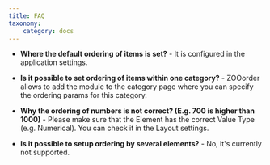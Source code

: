 ```yaml
---
title: FAQ
taxonomy:
    category: docs
---
```


* **Where the default ordering of items is set?** - It is configured in the application settings.

* **Is it possible to set ordering of items within one category?** - ZOOorder allows to add the module to the category page where you can specify the ordering params for this category.

* **Why the ordering of numbers is not correct? (E.g. 700 is higher than 1000)** - Please make sure that the Element has the correct Value Type (e.g. Numerical). You can check it in the Layout settings.
 
* **Is it possible to setup ordering by several elements?** - No, it's currently not supported.

